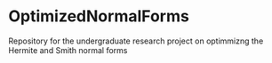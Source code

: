 # OptimizedNormalForms
Repository for the undergraduate research project on optimmizng the Hermite and Smith normal forms
